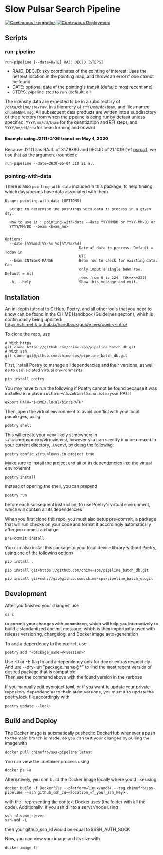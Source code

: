 # Slow Pulsar Search Pipeline
[![Continuous Integration](https://github.com/chime-sps/pipeline_batch_db/actions/workflows/continuous-integration.yml/badge.svg?branch=main)](https://github.com/chime-sps/pipeline_batch_db/actions/workflows/continuous-integration.yml)
[![Continuous Deployment](https://github.com/chime-sps/pipeline_batch_db/actions/workflows/continuous-deployment.yml/badge.svg?branch=main)](https://github.com/chime-sps/pipeline_batch_db/actions/workflows/continuous-deployment.yml)

## Scripts

### run-pipeline
```
run-pipeline [--date=DATE] RAJD DECJD [STEPS]
```
- RAJD, DECJD: sky coordinates of the pointing of interest. Uses the nearest location in the pointing map, and throws an error if one cannot be found.
- DATE: optional date of the pointing's transit (default: most recent one)
- STEPS: pipeline step to run (default: all)

The intensity data are expected to be in a subdirectory of `/data/chime/sps/raw`, in a hierarchy of `YYYY/mm/dd/beam`, and files named `chunkNNNN.msg`. All subsequent data products are written into a subdirectory of the directory from which the pipeline is being run by default unless specified: `YYYY/mm/dd/beam` for the quantization and RFI steps, and `YYYY/mm/dd/row` for beamforming and onward.

#### Example using J2111+2106 transit on May 4, 2020

Because J2111 has RAJD of 317.8880 and DECJD of 21.1019 (ref [psrcat](https://www.atnf.csiro.au/research/pulsar/psrcat/proc_form.php?version=1.63&startUserDefined=true&c1_val=&c2_val=&c3_val=&c4_val=&sort_attr=jname&sort_order=asc&condition=&pulsar_names=J2111%2B2106&ephemeris=long&submit_ephemeris=Get+Ephemeris&coords_unit=raj%2Fdecj&radius=&coords_1=&coords_2=&style=Long+with+last+digit+error&no_value=*&fsize=3&x_axis=&x_scale=linear&y_axis=&y_scale=linear&state=query)), we use that as the argument (rounded):
```
run-pipeline --date=2020-05-04 318 21 all
```
### pointing-with-data
There is also `pointing-with-data` included in this package, to help finding which days/beams have data associated with them
```
Usage: pointing-with-data [OPTIONS]

  Script to determine the pointings with data to process in a given day.

  How to use it : pointing-with-data --date YYYYMMDD or YYYY-MM-DD or
  YYYY/MM/DD --beam <beam_no>


Options:
  --date [%Y%m%d|%Y-%m-%d|%Y/%m/%d]
                                  Date of data to process. Default = Today in
                                  UTC
  --beam INTEGER RANGE            Beam row to check for existing data. Can
                                  only input a single beam row. Default = All
                                  rows from 0 to 224  [0<=x<=255]
  -h, --help                      Show this message and exit.
```

## Installation

An in-depth tutorial to GitHub, Poetry, and all other tools that you need to know can be found in the CHIME Handbook (Guidelines section), which is continuously being updated: https://chimefrb.github.io/handbook/guidelines/poetry-intro/

To clone the repo, use
```
# With https
git clone https://github.com/chime-sps/pipeline_batch_db.git
# With ssh
git clone git@github.com:chime-sps/pipeline_batch_db.git
```

First, install Poetry to manage all dependencies and their versions, as well as to use isolated virtual environments
```
pip install poetry
```

You may have to run the following if Poetry cannot be found because it was installed in a place such as ~/.local/bin that is not in your PATH
```
export PATH="$HOME/.local/bin:$PATH"
```

Then, open the virtual environment to avoid conflict with your local pacakages, using
```
poetry shell
```

This will create your venv likely somewhere in  ~/.cache/pypoetry/virtualenvs/, however you can specify it to be created in your current directory, ./.venv/, by doing the following:
```
poetry config virtualenvs.in-project true
```

Make sure to install the project and all of its dependencies into the virtual environemnt
```
poetry install
```

Instead of opening the shell, you can prepend
```
poetry run
```
before each subsequent instruction, to use Poetry's virtual environment, which will contain all its dependencies

When you first clone this repo, you must also setup pre-commit, a package that will run checks on your code and format it accordingly automatically after you commit a change
```
pre-commit install
```

You can also install this package to your local device library without Poetry, using one of the following options
```
pip install .
```

```
pip install git+https://github.com/chime-sps/pipeline_batch_db.git
```

```
pip install git+ssh://git@github.com:chime-sps/pipeline_batch_db.git
```

## Development

After you finished your changes, use
```
cz c
```
to commit your changes with commitzen, which will help you interactively to build a standardized commit message, which is then importantly used with release versioning, changelog, and Docker image auto-generation

To add a dependency to the project, use
```
poetry add "<package_name>@<version>"
```
Use -D or -E flag to add a dependency only for dev or extras respectiely \
And use --dry-run "package_name@*" to find the most recent version of desired package that is compatible \
Then use the command above with the found version in the verbose

If you manually edit pyproject.toml, or if you want to update your private repository dependencies to their latest versions, you must also update the poetry.lock file accordingly with
```
poetry update --lock
```

## Build and Deploy

The Docker image is automatically pushed to DockerHub whenever a push to the main branch is made, so you can test your changes by pulling the image with
```
docker pull chimefrb/sps-pipeline:latest
```

You can view the container process using
```
docker ps -a
```

Alternatively, you can build the Docker image locally where you'd like using
```
docker build -f Dockerfile --platform=linux/amd64 --tag chimefrb/sps-pipeline --ssh github_ssh_id=<location_of_your_ssh_key> .
```
with the . representing the context Docker uses (the folder with all the code). Additionally, if you ssh'd into a server/node using
```
ssh -A some_server
ssh-add -L
```
then your github_ssh_id would be equal to $SSH_AUTH_SOCK

Now, you can view your image and its size with
```
docker image ls
```
